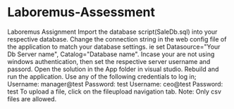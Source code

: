 # Laboremus-Assessment
Laboremus Assignment
Import the database script(SaleDb.sql) into your respective database.
Change the connection string in the web config file of the application to match your database settings. ie set Datasource="Your Db Server name", Catalog="Database name". 
Incase your are not using windows authentication, then set the respective server username and passord.
Open the solution in the App folder in visual studio. Rebuild and run the application.
Use any of the following credentials to log in;
Username: manager@test   Password: test
Username: ceo@test       Password: test
To upload a file, click on the fileupload navigation tab. 
Note: Only csv files are allowed.
